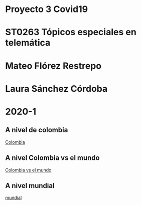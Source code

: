 # Proyecto 3 Covid19
# ST0263 Tópicos especiales en telemática

# Mateo Flórez Restrepo
# Laura Sánchez Córdoba

# 2020-1


## A nivel de colombia

[Colombia](Colombia)

     
## A nivel Colombia vs el mundo

[Colombia vs el mundo](Colombia%20vs%20el%20mundo)

## A nivel mundial

[mundial](mundial)
